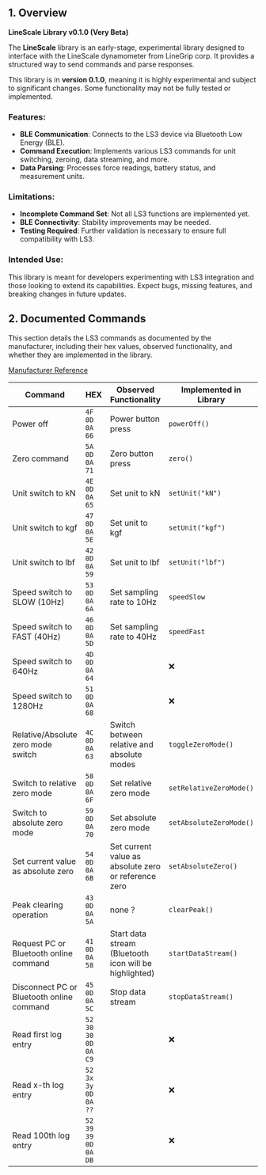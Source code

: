 ## 1. Overview

**LineScale Library v0.1.0 (Very Beta)**

The **LineScale** library is an early-stage, experimental library designed to interface with the LineScale dynamometer from LineGrip corp. It provides a structured way to send commands and parse responses.

This library is in **version 0.1.0**, meaning it is highly experimental and subject to significant changes. Some functionality may not be fully tested or implemented.

### Features:
- **BLE Communication**: Connects to the LS3 device via Bluetooth Low Energy (BLE).
- **Command Execution**: Implements various LS3 commands for unit switching, zeroing, data streaming, and more.
- **Data Parsing**: Processes force readings, battery status, and measurement units.

### Limitations:
- **Incomplete Command Set**: Not all LS3 functions are implemented yet.
- **BLE Connectivity**: Stability improvements may be needed.
- **Testing Required**: Further validation is necessary to ensure full compatibility with LS3.

### Intended Use:
This library is meant for developers experimenting with LS3 integration and those looking to extend its capabilities. Expect bugs, missing features, and breaking changes in future updates.

## 2. Documented Commands

This section details the LS3 commands as documented by the manufacturer, including their hex values, observed functionality, and whether they are implemented in the library.

[Manufacturer Reference](LS3_command_table_&_port_protocol.pdf)

| Command | HEX | Observed Functionality | Implemented in Library |
|---------|-----|------------------------|-------------------------|
| Power off | `4F 0D 0A 66` | Power button press | `powerOff()` |
| Zero command | `5A 0D 0A 71` | Zero button press | `zero()` |
| Unit switch to kN | `4E 0D 0A 65` | Set unit to kN | `setUnit("kN")` |
| Unit switch to kgf | `47 0D 0A 5E` | Set unit to kgf | `setUnit("kgf")` |
| Unit switch to lbf | `42 0D 0A 59` | Set unit to lbf | `setUnit("lbf")` |
| Speed switch to SLOW (10Hz) | `53 0D 0A 6A` | Set sampling rate to 10Hz | `speedSlow` |
| Speed switch to FAST (40Hz) | `46 0D 0A 5D` | Set sampling rate to 40Hz | `speedFast` |
| Speed switch to 640Hz | `4D 0D 0A 64` |  | ❌ |
| Speed switch to 1280Hz | `51 0D 0A 68` |  | ❌ |
| Relative/Absolute zero mode switch | `4C 0D 0A 63` | Switch between relative and absolute modes | `toggleZeroMode()` |
| Switch to relative zero mode | `58 0D 0A 6F` | Set relative zero mode | `setRelativeZeroMode()` |
| Switch to absolute zero mode | `59 0D 0A 70` | Set absolute zero mode | `setAbsoluteZeroMode()` |
| Set current value as absolute zero | `54 0D 0A 6B` | Set current value as absolute zero or reference zero | `setAbsoluteZero()` |
| Peak clearing operation | `43 0D 0A 5A` | none ? | `clearPeak()` |
| Request PC or Bluetooth online command | `41 0D 0A 58` | Start data stream (Bluetooth icon will be highlighted) | `startDataStream()` |
| Disconnect PC or Bluetooth online command | `45 0D 0A 5C` | Stop data stream | `stopDataStream()` |
| Read first log entry | `52 30 30 0D 0A C9` |  | ❌ |
| Read x-th log entry | `52 3x 3y 0D 0A ??` |  | ❌ |
| Read 100th log entry | `52 39 39 0D 0A DB` |  | ❌ |
